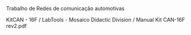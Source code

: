 Trabalho de Redes de comunicação automotivas

KitCAN - 16F / LabTools - Mosaico Didactic Division / Manual Kit CAN-16F rev2.pdf
